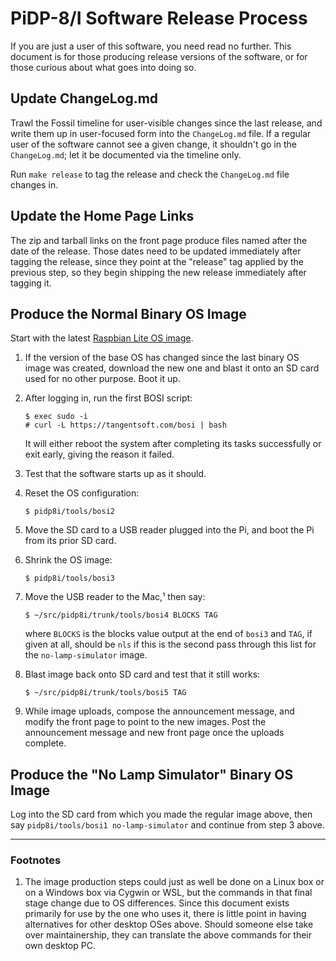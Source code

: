 # PiDP-8/I Software Release Process

If you are just a user of this software, you need read no further. This
document is for those producing release versions of the software, or for
those curious about what goes into doing so.


## Update ChangeLog.md

Trawl the Fossil timeline for user-visible changes since the last
release, and write them up in user-focused form into the `ChangeLog.md`
file. If a regular user of the software cannot see a given change, it
shouldn't go in the `ChangeLog.md`; let it be documented via the
timeline only.

Run `make release` to tag the release and check the `ChangeLog.md` file
changes in.


## Update the Home Page Links

The zip and tarball links on the front page produce files named after
the date of the release. Those dates need to be updated immediately
after tagging the release, since they point at the "release" tag applied
by the previous step, so they begin shipping the new release immediately
after tagging it.


## Produce the Normal Binary OS Image

Start with the latest [Raspbian Lite OS image][os].

1.  If the version of the base OS has changed since the last binary OS
    image was created, download the new one and blast it onto an SD card
    used for no other purpose. Boot it up.

2.  After logging in, run the first BOSI script:

		$ exec sudo -i
        # curl -L https://tangentsoft.com/bosi | bash
 
    It will either reboot the system after completing its tasks
    successfully or exit early, giving the reason it failed.

3.  Test that the software starts up as it should.

4.  Reset the OS configuration:

        $ pidp8i/tools/bosi2

5.  Move the SD card to a USB reader plugged into the Pi, and boot the
    Pi from its prior SD card.

6.  Shrink the OS image:

        $ pidp8i/tools/bosi3

7.  Move the USB reader to the Mac,¹ then say:

        $ ~/src/pidp8i/trunk/tools/bosi4 BLOCKS TAG

    where `BLOCKS` is the blocks value output at the end of `bosi3` and
    `TAG`, if given at all, should be `nls` if this is the second pass
    through this list for the `no-lamp-simulator` image.

8.  Blast image back onto SD card and test that it still works:

        $ ~/src/pidp8i/trunk/tools/bosi5 TAG

9.  While image uploads, compose the announcement message, and modify
    the front page to point to the new images. Post the announcement
    message and new front page once the uploads complete.

[os]: https://www.raspberrypi.org/downloads/raspbian/


## Produce the "No Lamp Simulator" Binary OS Image

Log into the SD card from which you made the regular image above, then
say `pidp8i/tools/bosi1 no-lamp-simulator` and continue from step 3
above.


----------------------

### Footnotes

1.  The image production steps could just as well be done on a Linux box
    or on a Windows box via Cygwin or WSL, but the commands in that
    final stage change due to OS differences.  Since this document
    exists primarily for use by the one who uses it, there is little
    point in having alternatives for other desktop OSes above.  Should
    someone else take over maintainership, they can translate the above
    commands for their own desktop PC.

